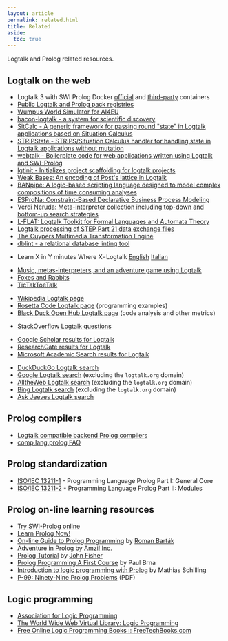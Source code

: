 ```yaml
---
layout: article
permalink: related.html
title: Related
aside:
  toc: true
---
```


Logtalk and Prolog related resources.

Logtalk on the web
------------------

-   Logtalk 3 with SWI Prolog Docker [official](https://hub.docker.com/u/logtalk/) and [third-party](https://hub.docker.com/r/koryonik/logtalk-swi/) containers
-	[Public Logtalk and Prolog pack registries](https://github.com/LogtalkDotOrg/pack-registries)
-	[Wumpus World Simulator for AI4EU](https://github.com/kaiser185/wumpus_simul_ai4eu)
-	[bacon-logtalk - a system for scientific discovery](https://github.com/lindseyspratt/bacon-logtalk)
-   [SitCalc - A generic framework for passing round "state" in Logtalk applications based on Situation Calculus](https://github.com/PaulBrownMagic/SitCalc)
-   [STRIPState - STRIPS/Situation Calculus handler for handling state in Logtalk applications without mutation](https://github.com/PaulBrownMagic/STRIPState)
-   [webtalk - Boilerplate code for web applications written using Logtalk and SWI-Prolog](https://github.com/sandogeorge/webtalk)
-   [lgtinit - Initializes project scaffolding for logtalk projects](https://github.com/eazar001/lgtinit)
-   [Weak Bases: An encoding of Post\'s lattice in Logtalk](https://github.com/Joelbyte/weak-bases)
-   [BANpipe: A logic-based scripting language designed to model complex compositions of time consuming analyses](https://github.com/cth/banpipe)
-   [ESProNa: Constraint-Based Declarative Business Process Modeling](https://github.com/igler/ESProNa)
-   [Verdi Neruda: Meta-interpreter collection including top-down and bottom-up search strategies](https://github.com/joelbyte/verdi-neruda/)
-   [L-FLAT: Logtalk Toolkit for Formal Languages and Automata Theory](https://github.com/l-flat/lflat)
-   [Logtalk processing of STEP Part 21 data exchange files](https://github.com/pmoura/lgtstep)
-   [The Cuypers Multimedia Transformation Engine](http://homepages.cwi.nl/~media/cuypers/)
-	[dblint - a relational database linting tool](https://github.com/fusiongyro/dblint)

<!-- -->

-   Learn X in Y minutes Where X=Logtalk
    [English](https://learnxinyminutes.com/docs/logtalk/)
    [Italian](https://learnxinyminutes.com/docs/it-it/logtalk-it/)

<!-- -->

-   [Music, metas-interpreters, and an adventure game using
    Logtalk](https://prologomenon.wordpress.com/category/logtalk/)
-   [Foxes and Rabbits](https://github.com/Anniepoo/foxesandrabbits)
-   [TicTakToeTalk](https://github.com/PaulBrownMagic/TicTacToeTalk)

<!-- -->

-   [Wikipedia Logtalk page](http://en.wikipedia.org/wiki/Logtalk)
-   [Rosetta Code Logtalk page](http://rosettacode.org/wiki/Category:Logtalk) (programming examples)
-   [Black Duck Open Hub Logtalk page](https://www.openhub.net/p/logtalk) (code analysis and other metrics)

<!-- -->

-   [StackOverflow Logtalk
    questions](http://stackoverflow.com/search?tab=newest&q=Logtalk)

<!-- -->

-   [Google Scholar results for
    Logtalk](http://scholar.google.com/scholar?q=logtalk)
-   [ResearchGate results for
    Logtalk](https://www.researchgate.net/search.Search.html?query=Logtalk)
-   [Microsoft Academic Search results for
    Logtalk](http://academic.research.microsoft.com/Search.aspx?query=logtalk)

<!-- -->

-   [DuckDuckGo Logtalk search](http://duckduckgo.com/?q=logtalk)
-   [Google Logtalk
    search](http://www.google.com/search?hl=en&lr=&as_qdr=all&q=logtalk+prolog+-site%3Alogtalk.org+-site%3Auc.pt&btnG=Search)
    (excluding the `logtalk.org` domain)
-   [AlltheWeb Logtalk
    search](http://www.alltheweb.com/search?avkw=fogg&advanced=1&cat=web&q=logtalk+prolog&dexcl=logtalk.org)
    (excluding the `logtalk.org` domain)
-   [Bing Logtalk
    search](http://www.bing.com/search?q=logtalk+prolog+-site%3Alogtalk.org)
    (excluding the `logtalk.org` domain)
-   [Ask Jeeves Logtalk search](http://www.ask.com/web?q=logtalk+prolog)

Prolog compilers
----------------

-   [Logtalk compatible backend Prolog compilers](download.html#requirements)
-   [comp.lang.prolog FAQ](http://www.logic.at/prolog/faq/)

Prolog standardization
----------------------

-   [ISO/IEC 13211-1](http://www.iso.org/iso/home/store/catalogue_tc/catalogue_detail.htm?csnumber=21413) -
    Programming Language Prolog Part I: General Core
-   [ISO/IEC 13211-2](http://www.iso.org/iso/home/store/catalogue_tc/catalogue_detail.htm?csnumber=20775) -
    Programming Language Prolog Part II: Modules

Prolog on-line learning resources
---------------------------------

-   [Try SWI-Prolog online](http://swish.swi-prolog.org/)
-   [Learn Prolog Now!](https://lpn.swi-prolog.org/lpnpage.php?pageid=top)
-   [On-line Guide to Prolog Programming](http://kti.ms.mff.cuni.cz/%7Ebartak/prolog/index.html) by [Roman Barták](http://kti.ms.mff.cuni.cz/%7Ebartak)
-   [Adventure in Prolog](http://www.amzi.com/AdventureInProlog/advfrtop.htm) by [Amzi! Inc.](http://www.amzi.com)
-   [Prolog Tutorial](https://saksagan.ceng.metu.edu.tr/courses/ceng242/documents/prolog/jrfisher/contents.html) by [John Fisher](http://www.csupomona.edu/%7Ejrfisher/www/)
-   [Prolog Programming A First Course](http://www.cs.otago.ac.nz/cosc347/References/LP/LeedsTutorial/) by Paul Brna
-   [Introduction to logic programming with Prolog](https://www.matchilling.com/introduction-to-logic-programming-with-prolog/) by Mathias Schilling
-   [P-99: Ninety-Nine Prolog Problems](https://peterhuistyping.github.io/Cambridge_CS_Tripos/Ref/IBProlog/P-99_Ninety-Nine%20Prolog%20Problems.pdf) (PDF)

Logic programming
-----------------

-   [Association for Logic Programming](https://logicprogramming.org)
-   [The World Wide Web Virtual Library: Logic Programming](https://store.fmi.uni-sofia.bg/fmi/logic/skordev/ln/lp/logic-prog.htm)
-   [Free Online Logic Programming Books ::
    FreeTechBooks.com](http://www.freetechbooks.com/logic-programming-f13.html)
